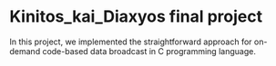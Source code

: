 # Kinitos_kai_Diaxyos final project

In this project, we implemented the straightforward approach for on-demand code-based
data broadcast in C programming language.
